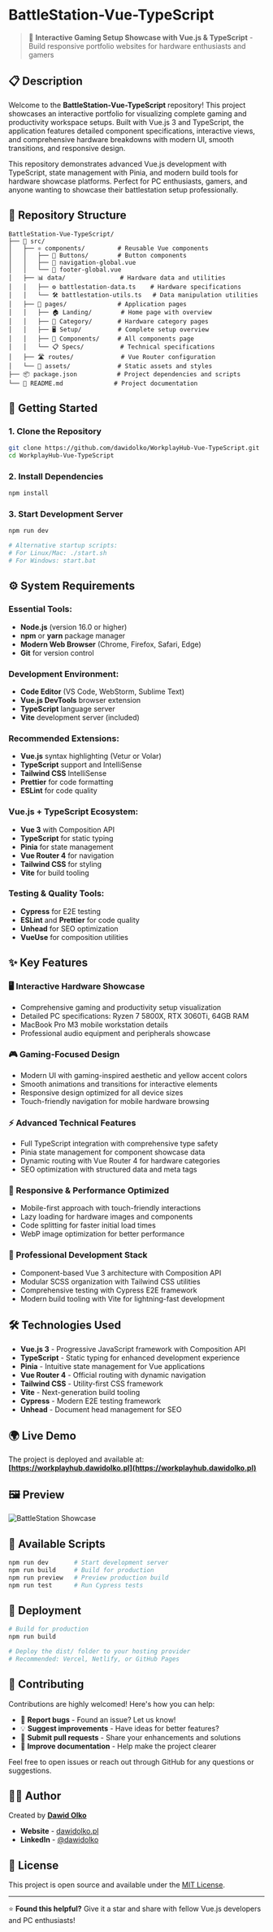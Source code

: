 # BattleStation-Vue-TypeScript

> 🚀 **Interactive Gaming Setup Showcase with Vue.js & TypeScript** - Build responsive portfolio websites for hardware enthusiasts and gamers

## 📋 Description

Welcome to the **BattleStation-Vue-TypeScript** repository! This project showcases an interactive portfolio for visualizing complete gaming and productivity workspace setups. Built with Vue.js 3 and TypeScript, the application features detailed component specifications, interactive views, and comprehensive hardware breakdowns with modern UI, smooth transitions, and responsive design.

This repository demonstrates advanced Vue.js development with TypeScript, state management with Pinia, and modern build tools for hardware showcase platforms. Perfect for PC enthusiasts, gamers, and anyone wanting to showcase their battlestation setup professionally.

## 📁 Repository Structure

```
BattleStation-Vue-TypeScript/
├── 📁 src/
│   ├── ⚛️ components/         # Reusable Vue components
│   │   ├── 🔘 Buttons/        # Button components
│   │   ├── 🧭 navigation-global.vue
│   │   └── 🦶 footer-global.vue
│   ├── 📊 data/               # Hardware data and utilities
│   │   ├── ⚙️ battlestation-data.ts    # Hardware specifications
│   │   └── 🛠️ battlestation-utils.ts   # Data manipulation utilities
│   ├── 📄 pages/              # Application pages
│   │   ├── 🏠 Landing/        # Home page with overview
│   │   ├── 📂 Category/       # Hardware category pages
│   │   ├── 🖥️ Setup/          # Complete setup overview
│   │   ├── 🔧 Components/     # All components page
│   │   └── 📋 Specs/          # Technical specifications
│   ├── 🛣️ routes/             # Vue Router configuration
│   └── 🎨 assets/             # Static assets and styles
├── 📦 package.json           # Project dependencies and scripts
└── 📖 README.md              # Project documentation
```

## 🚀 Getting Started

### 1. Clone the Repository
```bash
git clone https://github.com/dawidolko/WorkplayHub-Vue-TypeScript.git
cd WorkplayHub-Vue-TypeScript
```

### 2. Install Dependencies
```bash
npm install
```

### 3. Start Development Server
```bash
npm run dev

# Alternative startup scripts:
# For Linux/Mac: ./start.sh
# For Windows: start.bat
```

## ⚙️ System Requirements

### **Essential Tools:**
- **Node.js** (version 16.0 or higher)
- **npm** or **yarn** package manager
- **Modern Web Browser** (Chrome, Firefox, Safari, Edge)
- **Git** for version control

### **Development Environment:**
- **Code Editor** (VS Code, WebStorm, Sublime Text)
- **Vue.js DevTools** browser extension
- **TypeScript** language server
- **Vite** development server (included)

### **Recommended Extensions:**
- **Vue.js** syntax highlighting (Vetur or Volar)
- **TypeScript** support and IntelliSense
- **Tailwind CSS** IntelliSense
- **Prettier** for code formatting
- **ESLint** for code quality

### **Vue.js + TypeScript Ecosystem:**
- **Vue 3** with Composition API
- **TypeScript** for static typing
- **Pinia** for state management
- **Vue Router 4** for navigation
- **Tailwind CSS** for styling
- **Vite** for build tooling

### **Testing & Quality Tools:**
- **Cypress** for E2E testing
- **ESLint** and **Prettier** for code quality
- **Unhead** for SEO optimization
- **VueUse** for composition utilities

## ✨ Key Features

### **🖥️ Interactive Hardware Showcase**
- Comprehensive gaming and productivity setup visualization
- Detailed PC specifications: Ryzen 7 5800X, RTX 3060Ti, 64GB RAM
- MacBook Pro M3 mobile workstation details
- Professional audio equipment and peripherals showcase

### **🎮 Gaming-Focused Design**
- Modern UI with gaming-inspired aesthetic and yellow accent colors
- Smooth animations and transitions for interactive elements
- Responsive design optimized for all device sizes
- Touch-friendly navigation for mobile hardware browsing

### **⚡ Advanced Technical Features**
- Full TypeScript integration with comprehensive type safety
- Pinia state management for component showcase data
- Dynamic routing with Vue Router 4 for hardware categories
- SEO optimization with structured data and meta tags

### **📱 Responsive & Performance Optimized**
- Mobile-first approach with touch-friendly interactions
- Lazy loading for hardware images and components
- Code splitting for faster initial load times
- WebP image optimization for better performance

### **🔧 Professional Development Stack**
- Component-based Vue 3 architecture with Composition API
- Modular SCSS organization with Tailwind CSS utilities
- Comprehensive testing with Cypress E2E framework
- Modern build tooling with Vite for lightning-fast development

## 🛠️ Technologies Used

- **Vue.js 3** - Progressive JavaScript framework with Composition API
- **TypeScript** - Static typing for enhanced development experience
- **Pinia** - Intuitive state management for Vue applications
- **Vue Router 4** - Official routing with dynamic navigation
- **Tailwind CSS** - Utility-first CSS framework
- **Vite** - Next-generation build tooling
- **Cypress** - Modern E2E testing framework
- **Unhead** - Document head management for SEO

## 🌍 Live Demo

The project is deployed and available at: **[https://workplayhub.dawidolko.pl](https://workplayhub.dawidolko.pl)**

## 🖼️ Preview

![BattleStation Showcase](img/screen_page.png)

## 📝 Available Scripts

```bash
npm run dev       # Start development server
npm run build     # Build for production
npm run preview   # Preview production build
npm run test      # Run Cypress tests
```

## 🚀 Deployment

```bash
# Build for production
npm run build

# Deploy the dist/ folder to your hosting provider
# Recommended: Vercel, Netlify, or GitHub Pages
```

## 🤝 Contributing

Contributions are highly welcomed! Here's how you can help:

- 🐛 **Report bugs** - Found an issue? Let us know!
- 💡 **Suggest improvements** - Have ideas for better features?
- 🔧 **Submit pull requests** - Share your enhancements and solutions
- 📖 **Improve documentation** - Help make the project clearer

Feel free to open issues or reach out through GitHub for any questions or suggestions.

## 👨‍💻 Author

Created by **[Dawid Olko](https://github.com/dawidolko)**
- **Website** - [dawidolko.pl](https://dawidolko.pl/)
- **LinkedIn** - [@dawidolko](https://www.linkedin.com/in/dawidolko/)

## 📄 License

This project is open source and available under the [MIT License](LICENSE).

---

⭐ **Found this helpful?** Give it a star and share with fellow Vue.js developers and PC enthusiasts!